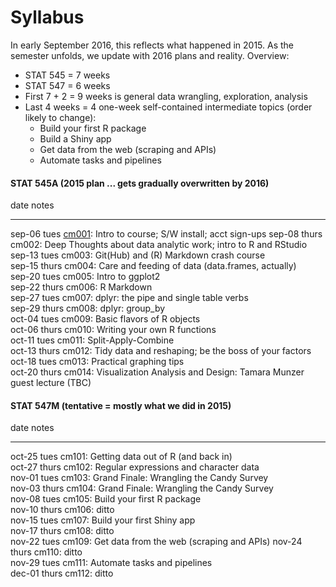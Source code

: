 # Syllabus





In early September 2016, this reflects what happened in 2015. As the semester unfolds, we update with 2016 plans and reality. Overview:

  * STAT 545 = 7 weeks
  * STAT 547 = 6 weeks
  * First 7 + 2 = 9 weeks is general data wrangling, exploration, analysis
  * Last 4 weeks = 4 one-week self-contained intermediate topics (order likely to change):
    - Build your first R package
    - Build a Shiny app
    - Get data from the web (scraping and APIs)
    - Automate tasks and pipelines

<!-- unholy hack to make following two tables less wide and the same wide -->
<style type="text/css">
table {
   max-width: 50%;
}
</style>

#### STAT 545A (2015 plan ... gets gradually overwritten by 2016)


date           notes                                                                                                              
-------------  -------------------------------------------------------------------------------------------------------------------
sep-06 tues    <a href="cm001_course-intro-sw-install-account-signup.html">cm001</a>: Intro to course; S/W install; acct sign-ups 
sep-08 thurs   cm002: Deep Thoughts about data analytic work; intro to R and RStudio                                              
sep-13 tues    cm003: Git(Hub) and (R) Markdown crash course                                                                      
sep-15 thurs   cm004: Care and feeding of data (data.frames, actually)                                                            
sep-20 tues    cm005: Intro to ggplot2                                                                                            
sep-22 thurs   cm006: R Markdown                                                                                                  
sep-27 tues    cm007: dplyr: the pipe and single table verbs                                                                      
sep-29 thurs   cm008: dplyr: group_by                                                                                             
oct-04 tues    cm009: Basic flavors of R objects                                                                                  
oct-06 thurs   cm010: Writing your own R functions                                                                                
oct-11 tues    cm011: Split-Apply-Combine                                                                                         
oct-13 thurs   cm012: Tidy data and reshaping; be the boss of your factors                                                        
oct-18 tues    cm013: Practical graphing tips                                                                                     
oct-20 thurs   cm014: Visualization Analysis and Design: Tamara Munzer guest lecture (TBC)                                        

#### STAT 547M (tentative = mostly what we did in 2015)


date           notes                                            
-------------  -------------------------------------------------
oct-25 tues    cm101: Getting data out of R (and back in)       
oct-27 thurs   cm102: Regular expressions and character data    
nov-01 tues    cm103: Grand Finale: Wrangling the Candy Survey  
nov-03 thurs   cm104: Grand Finale: Wrangling the Candy Survey  
nov-08 tues    cm105: Build your first R package                
nov-10 thurs   cm106: ditto                                     
nov-15 tues    cm107: Build your first Shiny app                
nov-17 thurs   cm108: ditto                                     
nov-22 tues    cm109: Get data from the web (scraping and APIs) 
nov-24 thurs   cm110: ditto                                     
nov-29 tues    cm111: Automate tasks and pipelines              
dec-01 thurs   cm112: ditto                                     

